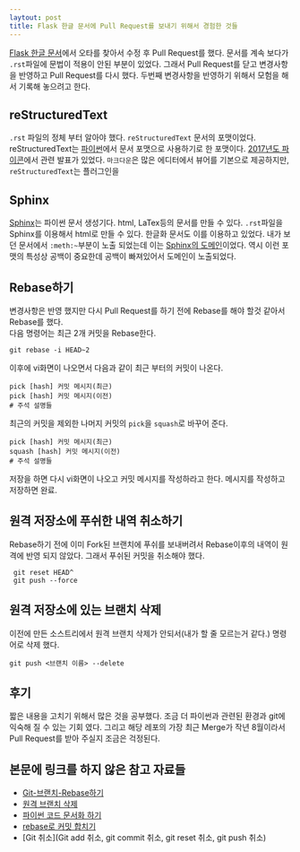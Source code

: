 ```yaml
---
laytout: post
title: Flask 한글 문서에 Pull Request를 보내기 위해서 경험한 것들
---
```


[Flask 한글 문서](http://flask-docs-kr.readthedocs.io/ko/latest/)에서 오타를 찾아서 수정 후 Pull Request를 했다. 문서를 계속 보다가 `.rst`파일에 문법이 적용이 안된 부분이 있었다. 그래서 Pull Request를 닫고 변경사항을 반영하고 Pull Request를 다시 했다. 두번째 변경사항을 반영하기 위해서 모험을 해서 기록해 놓으려고 한다.   

## reStructuredText
`.rst` 파일의 정체 부터 알아야 했다. `reStructuredText` 문서의 포맷이었다. reStructuredText는 [파이썬](https://www.python.org/dev/peps/pep-0287/)에서 문서 포맷으로 사용하기로 한 포맷이다.
[2017년도 파이콘](https://www.pycon.kr/2017/program/149)에서 관련 발표가 있었다. `마크다운`은  많은 에디터에서 뷰어를 기본으로 제공하지만, `reStructuredText`는 플러그인을   

## Sphinx
[Sphinx](http://www.sphinx-doc.org/en/stable/domains.html)는 파이썬 문서 생성기다. html, LaTex등의 문서를 만들 수 있다. `.rst`파일을 Sphinx를 이용해서 html로 만들 수 있다. 한글화 문서도 이를 이용하고 있었다. 
내가 보던 문서에서 `:meth:~`부분이 노출 되었는데 이는 [Sphinx의 도메인](http://www.sphinx-doc.org/en/stable/domains.html)이었다. 역시 이런 포맷의 특성상 공백이 중요한데 공백이 빠져있어서 도메인이 노출되었다.

## Rebase하기 
변경사항은 반영 했지만 다시 Pull Request를 하기 전에 Rebase를 해야 할것 같아서 Rebase를 했다.    
다음 명령어는 최근 2개 커밋을 Rebase한다. 
```
git rebase -i HEAD~2
```

이후에 vi화면이 나오면서 다음과 같이 최근 부터의 커밋이 나온다. 
```
pick [hash] 커밋 메시지(최근)
pick [hash] 커밋 메시지(이전)
# 주석 설명들
```

최근의 커밋을 제외한 나머지 커밋의 `pick`을 `squash`로 바꾸어 준다.
```
pick [hash] 커밋 메시지(최근)
squash [hash] 커밋 메시지(이전)
# 주석 설명들
```
저장을 하면 다시 vi화면이 나오고 커밋 메시지를 작성하라고 한다. 메시지를 작성하고 저장하면 완료.


## 원격 저장소에 푸쉬한 내역 취소하기
Rebase하기 전에 이미 Fork된 브랜치에 푸쉬를 보내버려서 Rebase이후의 내역이 원격에 반영 되지 않았다. 그래서 푸쉬된 커밋을 취소해야 했다.   
```
 git reset HEAD^
 git push --force
```

## 원격 저장소에 있는 브랜치 삭제 
이전에 만든 소스트리에서 원격 브랜치 삭제가 안되서(내가 할 줄 모르는거 같다.) 명령어로 삭제 했다.    
```
git push <브랜치 이름> --delete
```

## 후기
짧은 내용을 고치기 위해서 많은 것을 공부했다. 조금 더 파이썬과 관련된 환경과 git에 익숙해 질 수 있는 기회 였다. 그리고 해당 레포의 가장 최근 Merge가 작년 8월이라서 Pull Request를 받아 주실지 조금은 걱정된다.

## 본문에 링크를 하지 않은 참고 자료들
- [Git-브랜치-Rebase하기](https://git-scm.com/book/ko/v1/Git-%EB%B8%8C%EB%9E%9C%EC%B9%98-Rebase%ED%95%98%EA%B8%B0)
- [원격 브랜치 삭제](https://www.lesstif.com/pages/viewpage.action?pageId=20776547)
- [파이썬 코드 문서화 하기](http://www.hanul93.com/python-sphinx/)
- [rebase로 커밋 합치기](http://ko.gitready.com/advanced/2009/02/10/squashing-commits-with-rebase.html)
- [Git 취소](Git add 취소, git commit 취소, git reset 취소, git push 취소)